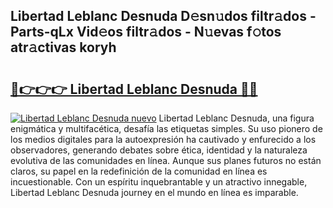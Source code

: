 ## Libertad Leblanc Desnuda D𝚎sn𝚞dos filtr𝚊dos - Parts-qLx Vid𝚎os filtr𝚊dos - N𝚞evas f𝚘tos atr𝚊ctivas koryh

# <h2><a href="http://mba9lx3.tromn.icu/?c=Libertad+Leblanc+Desnuda">🔗👉👉👉 Libertad Leblanc Desnuda 🔗🔗</a></h2>

[![Libertad Leblanc Desnuda nuevo](https://i.imgur.com/pEAQMta.gif)](http://mba9lx3.tromn.icu/?c=Libertad+Leblanc+Desnuda)
Libertad Leblanc Desnuda, una figura enigmática y multifacética, desafía las etiquetas simples. Su uso pionero de los medios digitales para la autoexpresión ha cautivado y enfurecido a los observadores, generando debates sobre ética, identidad y la naturaleza evolutiva de las comunidades en línea. Aunque sus planes futuros no están claros, su papel en la redefinición de la comunidad en línea es incuestionable. Con un espíritu inquebrantable y un atractivo innegable, Libertad Leblanc Desnuda journey en el mundo en línea es imparable.
